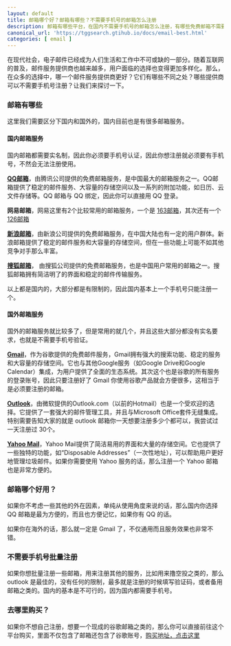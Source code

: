 ```yaml
---
layout: default
title: 邮箱哪个好？邮箱有哪些？不需要手机号的邮箱怎么注册
description: 邮箱有哪些平台，在国内不需要手机号的邮箱怎么注册，有哪些免费邮箱不需要手机号，哪些平台有注册限制，哪些没有，注册邮箱不需要手机号，邮箱哪个好用？如果想买一个邮箱，邮箱购买去哪里买？如果想自己注册，怎么邮箱注册。怎么邮箱申请？
canonical_url: 'https://tggsearch.gtihub.io/docs/email-best.html'
categories: [ email ]
---
```

在现代社会，电子邮件已经成为人们生活和工作中不可或缺的一部分。随着互联网的普及，邮件服务提供商也越来越多，用户面临的选择也变得更加多样化。那么，在众多的选择中，哪一个邮件服务提供商更好？它们有哪些不同之处？哪些提供商可以不需要手机号注册？让我们来探讨一下。

### 邮箱有哪些
这里我们需要区分下国内和国外的，国内目前也是有很多邮箱服务。

#### 国内邮箱服务
国内邮箱都需要实名制，因此你必须要手机号认证，因此你想注册就必须要有手机号，不然会无法注册使用。

**[QQ邮箱](./302.html?target=https://mail.qq.com)**，由腾讯公司提供的免费邮箱服务，是中国最大的邮箱服务之一。QQ邮箱提供了稳定的邮件服务、大容量的存储空间以及一系列的附加功能，如日历、云文件存储等。QQ 邮箱与 QQ 绑定，因此你可以直接用 QQ 登录。

**网易邮箱**，网易这里有2个比较常用的邮箱服务，一个是 [163邮箱](./302.html?target=https://mail.163.com/)，其次还有一个 [126邮箱](./302.html?target=https://mail.126.com/)

**[新浪邮箱](./302.html?target=https://mail.sina.com.cn/)**，由新浪公司提供的免费邮箱服务，在中国大陆也有一定的用户群体。新浪邮箱提供了稳定的邮件服务和大容量的存储空间，但在一些功能上可能不如其他竞争对手那么丰富。

**[搜狐邮箱](./302.html?target=https://mail.sohu.com/)**， 由搜狐公司提供的免费邮箱服务，也是中国用户常用的邮箱之一。搜狐邮箱拥有简洁明了的界面和稳定的邮件传输服务。

以上都是国内的，大部分都是有限制的，因此国内基本上一个手机号只能注册一个。

#### 国外邮箱服务
国外的邮箱服务就比较多了，但是常用的就几个，并且这些大部分都没有实名要求，也就是不需要手机号验证。

**[Gmail](./302.html?target=https://mail.google.com/)**，作为谷歌提供的免费邮件服务，Gmail拥有强大的搜索功能、稳定的服务和大容量的存储空间。它也与其他Google服务（如Google Drive和Google Calendar）集成，为用户提供了全面的生态系统。其次这个也是谷歌的所有服务的登录账号，因此只要注册好了 Gmail 你使用谷歌产品就会方便很多，这相当于是必须要注册的邮箱。

**[Outlook](./302.html?target=https://signup.live.com/?lic=1)**，由微软提供的Outlook.com（以前的Hotmail）也是一个受欢迎的选择。它提供了一套强大的邮件管理工具，并且与Microsoft Office套件无缝集成。特别需要告知大家的就是 outlook 邮箱你一天想要注册多少个都可以，我尝试过一天注册过 30个。

**[Yahoo Mail](./302.html?target=https://mail.yahoo.com/)**，Yahoo Mail提供了简洁易用的界面和大量的存储空间。它也提供了一些独特的功能，如“Disposable Addresses”（一次性地址），可以帮助用户更好地管理垃圾邮件。如果你需要使用 Yahoo 服务的话，那么注册一个 Yahoo 邮箱也是非常方便的。

### 邮箱哪个好用？
如果你不考虑一些其他的外在因素，单纯从使用角度来说的话，那么国内你选择 QQ 邮箱是最为方便的，而且也方便记忆，如果你有 QQ 的话。

如果你在海外的话，那么就一定是 Gmail 了，不仅通用而且服务效果也非常不错。

### 不需要手机号批量注册
如果你想批量注册一些邮箱，用来注册其他的服务，比如用来撸空投之类的，那么 outlook 是最佳的，没有任何的限制，最多就是注册的时候填写验证码，或者备用邮箱之类的。国内的基本是不可行的，因为国内都需要手机号。

### 去哪里购买？
如果你不想自己注册，想要一个现成的谷歌邮箱之类的，那么你可以直接前往这个平台购买，里面不仅包含了邮箱还包含了谷歌账号，[购买地址，点击这里](./302.html?target=http://tggsearch.shop?cid=25&mid=37)
